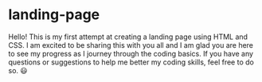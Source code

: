 # landing-page

Hello! This is my first attempt at creating a landing page using 
HTML and CSS. I am excited to be sharing this with you all and I am glad 
you are here to see my progress as I journey through the coding basics.
If you have any questions or suggestions to help me better my coding skills, 
feel free to do so. 😃